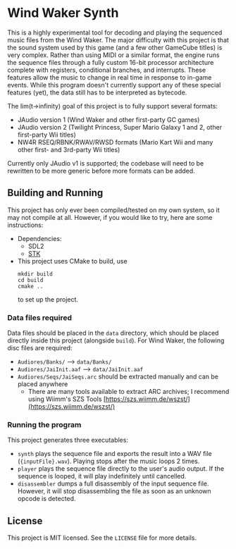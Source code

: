 # Wind Waker Synth

This is a highly experimental tool for decoding and playing the sequenced music files from the Wind Waker.
The major difficulty with this project is that the sound system used by this game (and a few other GameCube titles)
is very complex. Rather than using MIDI or a similar format, the engine runs the sequence files through a
fully custom 16-bit processor architecture complete with registers, conditional branches, and interrupts.
These features allow the music to change in real time in response to in-game events. While this program doesn't
currently support any of these special features (yet), the data still has to be interpreted as bytecode.

The lim(t-\>infinity) goal of this project is to fully support several formats:
* JAudio version 1 (Wind Waker and other first-party GC games)
* JAudio version 2 (Twilight Princess, Super Mario Galaxy 1 and 2, other first-party Wii titles)
* NW4R RSEQ/RBNK/RWAV/RWSD formats (Mario Kart Wii and many other first- and 3rd-party Wii titles)

Currently only JAudio v1 is supported; the codebase will need to be rewritten to be more generic before more
formats can be added.

## Building and Running

This project has only ever been compiled/tested on my own system, so it may not compile at all.
However, if you would like to try, here are some instructions:

* Dependencies:
  * SDL2
  * [STK](https://github.com/thestk/stk)
* This project uses CMake to build, use
  ```
  mkdir build
  cd build
  cmake ..
  ```
  to set up the project.

### Data files required

Data files should be placed in the `data` directory, which should be placed directly inside
this project (alongside `build`). For Wind Waker, the following disc files are required:
* `Audiores/Banks/` --> `data/Banks/` 
* `Audiores/JaiInit.aaf` --> `data/JaiInit.aaf`
* `Audiores/Seqs/JaiSeqs.arc` should be extracted manually and can be placed anywhere
  * There are many tools available to extract ARC archives; I recommend using Wiimm's SZS Tools [https://szs.wiimm.de/wszst/](https://szs.wiimm.de/wszst/)

### Running the program

This project generates three executables:
* `synth` plays the sequence file and exports the result into a WAV file (`{inputFile}.wav`). Playing stops after the music loops 2 times.
* `player` plays the sequence file directly to the user's audio output. If the sequence is looped, it will play indefinitely until cancelled.
* `disassembler` dumps a full disassembly of the input sequence file. However, it will stop disassembling the file as soon as an unknown opcode is detected.

## License

This project is MIT licensed. See the `LICENSE` file for more details.

